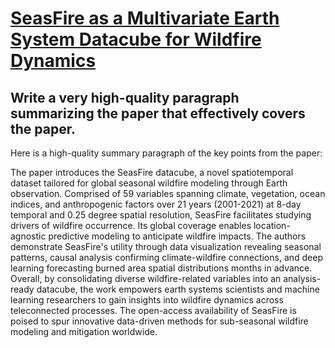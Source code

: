 # [SeasFire as a Multivariate Earth System Datacube for Wildfire Dynamics](https://arxiv.org/abs/2312.07199)

## Write a very high-quality paragraph summarizing the paper that effectively covers the paper.

 Here is a high-quality summary paragraph of the key points from the paper:

The paper introduces the SeasFire datacube, a novel spatiotemporal dataset tailored for global seasonal wildfire modeling through Earth observation. Comprised of 59 variables spanning climate, vegetation, ocean indices, and anthropogenic factors over 21 years (2001-2021) at 8-day temporal and 0.25 degree spatial resolution, SeasFire facilitates studying drivers of wildfire occurrence. Its global coverage enables location-agnostic predictive modeling to anticipate wildfire impacts. The authors demonstrate SeasFire's utility through data visualization revealing seasonal patterns, causal analysis confirming climate-wildfire connections, and deep learning forecasting burned area spatial distributions months in advance. Overall, by consolidating diverse wildfire-related variables into an analysis-ready datacube, the work empowers earth systems scientists and machine learning researchers to gain insights into wildfire dynamics across teleconnected processes. The open-access availability of SeasFire is poised to spur innovative data-driven methods for sub-seasonal wildfire modeling and mitigation worldwide.
